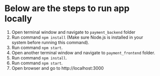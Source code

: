 # Below are the steps to run app locally

1. Open terminal window and navigate to `payment_backend` folder
2. Run command `npm install` (Make sure Node.js is installed in your system before running this command).
3. Run command `npm start`.
4. Open another terminal window and navigate to `payment_frontend` folder.
5. Run command `npm install`.
6. Run command `npm start`.
7. Open browser and go to http://localhost:3000